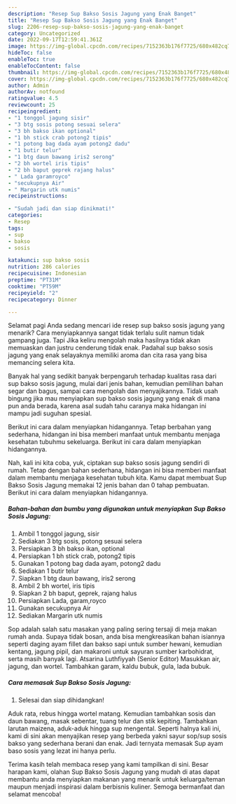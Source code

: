 ```yaml
---
description: "Resep Sup Bakso Sosis Jagung yang Enak Banget"
title: "Resep Sup Bakso Sosis Jagung yang Enak Banget"
slug: 2206-resep-sup-bakso-sosis-jagung-yang-enak-banget
category: Uncategorized
date: 2022-09-17T12:59:41.361Z
image: https://img-global.cpcdn.com/recipes/7152363b176f7725/680x482cq70/sup-bakso-sosis-jagung-foto-resep-utama.jpg
hideToc: false
enableToc: true
enableTocContent: false
thumbnail: https://img-global.cpcdn.com/recipes/7152363b176f7725/680x482cq70/sup-bakso-sosis-jagung-foto-resep-utama.jpg
cover: https://img-global.cpcdn.com/recipes/7152363b176f7725/680x482cq70/sup-bakso-sosis-jagung-foto-resep-utama.jpg
author: Admin
authorAv: notfound
ratingvalue: 4.5
reviewcount: 25
recipeingredient:
- "1 tonggol jagung sisir"
- "3 btg sosis potong sesuai selera"
- "3 bh bakso ikan optional"
- "1 bh stick crab potong2 tipis"
- "1 potong bag dada ayam potong2 dadu"
- "1 butir telur"
- "1 btg daun bawang iris2 serong"
- "2 bh wortel iris tipis"
- "2 bh baput geprek rajang halus"
- " Lada garamroyco"
- "secukupnya Air"
- " Margarin utk numis"
recipeinstructions:

- "Sudah jadi dan siap dinikmati!"
categories:
- Resep
tags:
- sup
- bakso
- sosis

katakunci: sup bakso sosis 
nutrition: 286 calories
recipecuisine: Indonesian
preptime: "PT31M"
cooktime: "PT59M"
recipeyield: "2"
recipecategory: Dinner

---
```



Selamat pagi Anda sedang mencari ide resep sup bakso sosis jagung yang menarik? Cara menyiapkannya sangat tidak terlalu sulit namun tidak gampang juga. Tapi Jika keliru mengolah maka hasilnya tidak akan memuaskan dan justru cenderung tidak enak. Padahal sup bakso sosis jagung yang enak selayaknya memiliki aroma dan cita rasa yang bisa memancing selera kita.


Banyak hal yang sedikit banyak berpengaruh terhadap kualitas rasa dari sup bakso sosis jagung, mulai dari jenis bahan, kemudian pemilihan bahan segar dan bagus, sampai cara mengolah dan menyajikannya. Tidak usah bingung jika mau menyiapkan sup bakso sosis jagung yang enak di mana pun anda berada, karena asal sudah tahu caranya maka hidangan ini mampu jadi suguhan spesial.

Berikut ini cara dalam menyiapkan hidangannya. Tetap berbahan yang sederhana, hidangan ini bisa memberi manfaat untuk membantu menjaga kesehatan tubuhmu sekeluarga. Berikut ini cara dalam menyiapkan hidangannya.


Nah, kali ini kita coba, yuk, ciptakan sup bakso sosis jagung sendiri di rumah. Tetap dengan bahan sederhana, hidangan ini bisa memberi manfaat dalam membantu menjaga kesehatan tubuh kita. Kamu dapat membuat Sup Bakso Sosis Jagung memakai 12 jenis bahan dan 0 tahap pembuatan. Berikut ini cara dalam menyiapkan hidangannya.

<!--inarticleads1-->

##### Bahan-bahan dan bumbu yang digunakan untuk menyiapkan Sup Bakso Sosis Jagung:

1. Ambil 1 tonggol jagung, sisir
1. Sediakan 3 btg sosis, potong sesuai selera
1. Persiapkan 3 bh bakso ikan, optional
1. Persiapkan 1 bh stick crab, potong2 tipis
1. Gunakan 1 potong bag dada ayam, potong2 dadu
1. Sediakan 1 butir telur
1. Siapkan 1 btg daun bawang, iris2 serong
1. Ambil 2 bh wortel, iris tipis
1. Siapkan 2 bh baput, geprek, rajang halus
1. Persiapkan  Lada, garam,royco
1. Gunakan secukupnya Air
1. Sediakan  Margarin utk numis


Sop adalah salah satu masakan yang paling sering tersaji di meja makan rumah anda. Supaya tidak bosan, anda bisa mengkreasikan bahan isiannya seperti daging ayam fillet dan bakso sapi untuk sumber hewani, kemudian kentang, jagung pipil, dan makaroni untuk sayuran sumber karbohidrat, serta masih banyak lagi. Atsarina Luthfiyyah (Senior Editor) Masukkan air, jagung, dan wortel. Tambahkan garam, kaldu bubuk, gula, lada bubuk. 

<!--inarticleads2-->

##### Cara memasak Sup Bakso Sosis Jagung:


1. Selesai dan siap dihidangkan!

Aduk rata, rebus hingga wortel matang. Kemudian tambahkan sosis dan daun bawang, masak sebentar, tuang telur dan stik kepiting. Tambahkan larutan maizena, aduk-aduk hingga sup mengental. Seperti halnya kali ini, kami di sini akan menyajikan resep yang berbeda yakni sayur sop/sup sosis bakso yang sederhana berani dan enak. Jadi ternyata memasak Sup ayam baso sosis yang lezat ini hanya perlu. 

Terima kasih telah membaca resep yang kami tampilkan di sini. Besar harapan kami, olahan Sup Bakso Sosis Jagung yang mudah di atas dapat membantu anda menyiapkan makanan yang menarik untuk keluarga/teman maupun menjadi inspirasi dalam berbisnis kuliner. Semoga bermanfaat dan selamat mencoba!
